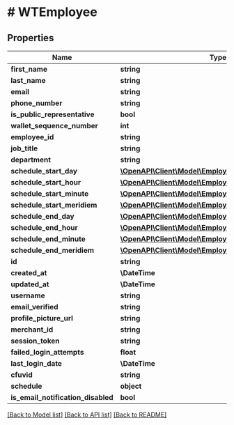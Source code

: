 # # WTEmployee

## Properties

Name | Type | Description | Notes
------------ | ------------- | ------------- | -------------
**first_name** | **string** |  |
**last_name** | **string** |  |
**email** | **string** |  |
**phone_number** | **string** |  |
**is_public_representative** | **bool** |  |
**wallet_sequence_number** | **int** |  |
**employee_id** | **string** |  |
**job_title** | **string** |  |
**department** | **string** |  |
**schedule_start_day** | [**\OpenAPI\Client\Model\EmployeeScheduleStartDay**](EmployeeScheduleStartDay.md) |  | [optional]
**schedule_start_hour** | [**\OpenAPI\Client\Model\EmployeeScheduleStartHour**](EmployeeScheduleStartHour.md) |  | [optional]
**schedule_start_minute** | [**\OpenAPI\Client\Model\EmployeeScheduleStartMinute**](EmployeeScheduleStartMinute.md) |  | [optional]
**schedule_start_meridiem** | [**\OpenAPI\Client\Model\EmployeeScheduleStartMeridiem**](EmployeeScheduleStartMeridiem.md) |  | [optional]
**schedule_end_day** | [**\OpenAPI\Client\Model\EmployeeScheduleStartDay**](EmployeeScheduleStartDay.md) |  | [optional]
**schedule_end_hour** | [**\OpenAPI\Client\Model\EmployeeScheduleStartHour**](EmployeeScheduleStartHour.md) |  | [optional]
**schedule_end_minute** | [**\OpenAPI\Client\Model\EmployeeScheduleStartMinute**](EmployeeScheduleStartMinute.md) |  | [optional]
**schedule_end_meridiem** | [**\OpenAPI\Client\Model\EmployeeScheduleStartMeridiem**](EmployeeScheduleStartMeridiem.md) |  | [optional]
**id** | **string** |  |
**created_at** | **\DateTime** |  |
**updated_at** | **\DateTime** |  |
**username** | **string** |  |
**email_verified** | **string** |  |
**profile_picture_url** | **string** |  |
**merchant_id** | **string** |  |
**session_token** | **string** |  |
**failed_login_attempts** | **float** |  | [optional]
**last_login_date** | **\DateTime** |  | [optional]
**cfuvid** | **string** |  | [optional]
**schedule** | **object** |  | [optional]
**is_email_notification_disabled** | **bool** |  | [optional]

[[Back to Model list]](../../README.md#models) [[Back to API list]](../../README.md#endpoints) [[Back to README]](../../README.md)
